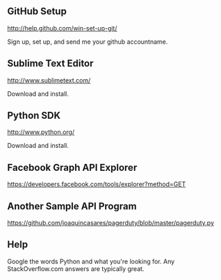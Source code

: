 GitHub Setup
------------

http://help.github.com/win-set-up-git/

Sign up, set up, and send me your github accountname.

Sublime Text Editor
-------------------

http://www.sublimetext.com/

Download and install.

Python SDK
----------

http://www.python.org/

Download and install.

Facebook Graph API Explorer
---------------------------

https://developers.facebook.com/tools/explorer?method=GET

Another Sample API Program
--------------------------

https://github.com/joaquincasares/pagerduty/blob/master/pagerduty.py


Help
----

Google the words Python and what you're looking for.
Any StackOverflow.com answers are typically great.
